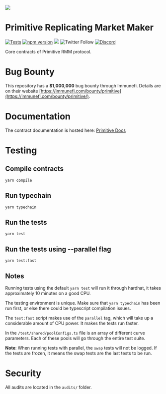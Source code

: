 ![](https://pbs.twimg.com/profile_banners/1241234631707381760/1588727988/1500x500)

# Primitive Replicating Market Maker

[![Tests](https://github.com/primitivefinance/rmm-core/actions/workflows/ci.yml/badge.svg)](https://github.com/primitivefinance/rmm-core/actions/workflows/ci.yml)
[![npm version](https://img.shields.io/npm/v/@primitivefi/rmm-core/latest.svg)](https://www.npmjs.com/package/@primitivefi/rmm-core/v/latest)
[![](https://img.shields.io/github/stars/primitivefinance/primitive-v2-core?style=social)](https://img.shields.io/github/stars/primitivefinance/primitive-v2-core?style=social)
![Twitter Follow](https://img.shields.io/twitter/follow/primitivefi?style=social)
[![Discord](https://img.shields.io/discord/168831573876015105.svg?label=&logo=discord&logoColor=ffffff&color=7389D8&labelColor=6A7EC2)](https://discord.gg/rzRwJ4K)

Core contracts of Primitive RMM protocol.

# Bug Bounty

This repository has a **$1,000,000** bug bounty through Immunefi. Details are on their website [https://immunefi.com/bounty/primitive](https://immunefi.com/bounty/primitive/).

# Documentation

The contract documentation is hosted here: [Primitive Docs](https://docs.primitive.finance)

# Testing

## Compile contracts

`yarn compile`

## Run typechain

`yarn typechain`

## Run the tests

`yarn test`

## Run the tests using --parallel flag

`yarn test:fast`

## Notes

Running tests using the default `yarn test` will run it through hardhat, it takes approximately 10 minutes on a good CPU.

The testing environment is unique. Make sure that `yarn typechain` has been run first, or else there could be typescript compilation issues.

The `test:fast` script makes use of the `parallel` tag, which will take up a considerable amount of CPU power. It makes the tests run faster.

In the `/test/shared/poolConfigs.ts` file is an array of different curve parameters. Each of these pools will go through the entire test suite.

**Note**: When running tests with parallel, the `swap` tests will not be logged. If the tests are frozen, it means the swap tests are the last tests to be run.

# Security

All audits are located in the `audits/` folder.
